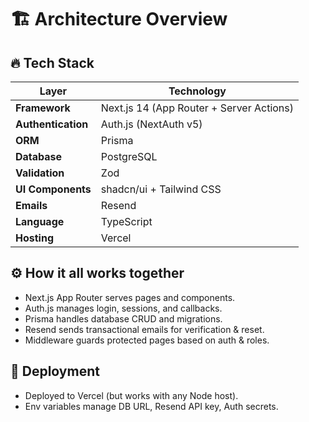 # 🏗️ Architecture Overview

## 🔥 Tech Stack

| **Layer**         | **Technology**                           |
|-------------------|-------------------------------------------|
| **Framework**     | Next.js 14 (App Router + Server Actions) |
| **Authentication**| Auth.js (NextAuth v5)                     |
| **ORM**           | Prisma                                    |
| **Database**      | PostgreSQL                                |
| **Validation**    | Zod                                       |
| **UI Components** | shadcn/ui + Tailwind CSS                  |
| **Emails**        | Resend                                    |
| **Language**      | TypeScript                                |
| **Hosting**       | Vercel                                    |

## ⚙️ How it all works together
- Next.js App Router serves pages and components.
- Auth.js manages login, sessions, and callbacks.
- Prisma handles database CRUD and migrations.
- Resend sends transactional emails for verification & reset.
- Middleware guards protected pages based on auth & roles.

## 🔄 Deployment
- Deployed to Vercel (but works with any Node host).
- Env variables manage DB URL, Resend API key, Auth secrets.

